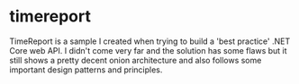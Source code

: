 # timereport
TimeReport is a sample I created when trying to build a 'best practice' .NET Core web API. I didn't come very far and the solution has some flaws but it still shows a pretty decent onion architecture and also follows some important design patterns and principles.
